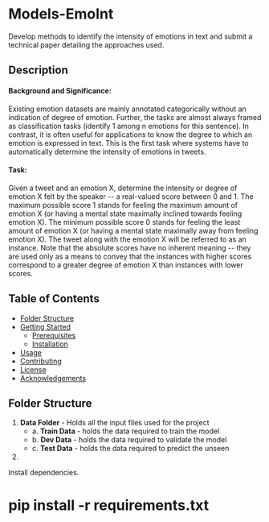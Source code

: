 # Models-EmoInt
Develop methods to identify the intensity of emotions in text and submit a technical paper detailing the approaches used.

## Description
#### Background and Significance: 
Existing emotion datasets are mainly annotated categorically without an indication of degree of emotion. Further, the tasks are almost always framed as classification tasks (identify 1 among n emotions for this sentence). In contrast, it is often useful for applications to know the degree to which an emotion is expressed in text. This is the first task where systems have to automatically determine the intensity of emotions in tweets.

#### Task: 
Given a tweet and an emotion X, determine the intensity or degree of emotion X felt by the speaker -- a real-valued score between 0 and 1. The maximum possible score 1 stands for feeling the maximum amount of emotion X (or having a mental state maximally inclined towards feeling emotion X). The minimum possible score 0 stands for feeling the least amount of emotion X (or having a mental state maximally away from feeling emotion X). The tweet along with the emotion X will be referred to as an instance. Note that the absolute scores have no inherent meaning -- they are used only as a means to convey that the instances with higher scores correspond to a greater degree of emotion X than instances with lower scores.

## Table of Contents
- [Folder Structure](#folder-structure)
- [Getting Started](#getting-started)
  - [Prerequisites](#prerequisites)
  - [Installation](#installation)
- [Usage](#usage)
- [Contributing](#contributing)
- [License](#license)
- [Acknowledgements](#acknowledgements)

## Folder Structure
1. **Data Folder** - Holds all the input files used for the project
    - a. **Train Data** - holds the data required to train the model
    - b. **Dev Data** - holds the data required to validate the model
    - c. **Test Data** - holds the data required to predict the unseen
2. 



Install dependencies.

# pip install -r requirements.txt
